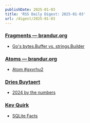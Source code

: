 ```yaml
---
publishDate: 2025-01-03
title: 'RSS Daily Digest: 2025-01-03'
url: /digest/2025-01-03
---
```


### [Fragments — brandur.org](https://brandur.org/)

  * [Go's bytes.Buffer vs. strings.Builder](https://brandur.org/fragments/bytes-buffer-vs-strings-builder)
  
### [Atoms  — brandur.org](https://brandur.org/)

  * [Atom #gxvrhu2](https://brandur.org/atoms/gxvrhu2)
  
### [Dries Buytaert](https://dri.es/)

  * [2024 by the numbers](https://dri.es/2024-by-the-numbers)
  
### [Kev Quirk](https://kevquirk.com/)

  * [SQLite Facts](https://kevquirk.com/blog/sqlite-facts)
  
